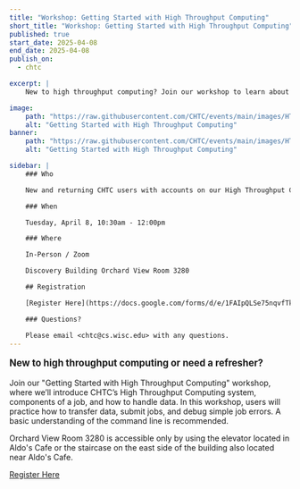 ```yaml
---
title: "Workshop: Getting Started with High Throughput Computing"
short_title: "Workshop: Getting Started with High Throughput Computing"
published: true
start_date: 2025-04-08
end_date: 2025-04-08
publish_on:
  - chtc

excerpt: |
    New to high throughput computing? Join our workshop to learn about submitting jobs and handling data on CHTC's High Throughput Computing system!

image:
    path: "https://raw.githubusercontent.com/CHTC/events/main/images/HTC23-osg-services.jpg"
    alt: "Getting Started with High Throughput Computing"
banner:
    path: "https://raw.githubusercontent.com/CHTC/events/main/images/HTC23-osg-services.jpg"
    alt: "Getting Started with High Throughput Computing"

sidebar: |
    ### Who

    New and returning CHTC users with accounts on our High Throughput Computing system

    ### When

    Tuesday, April 8, 10:30am - 12:00pm

    ### Where

    In-Person / Zoom

    Discovery Building Orchard View Room 3280

    ## Registration

    [Register Here](https://docs.google.com/forms/d/e/1FAIpQLSe75nqvfTkrUea3iiTU8VFrEYPUSRy78X0t8-_XqjafhQOEIQ/viewform)

    ### Questions?

    Please email <chtc@cs.wisc.edu> with any questions.
---
```


<p style="font-size: larger; font-weight: bold;">New to high throughput computing or need a refresher? </p>


Join our "Getting Started with High Throughput Computing" workshop, where we’ll introduce CHTC’s High Throughput Computing system, components of a job, and how to handle data. In this workshop, users will practice how to transfer data, submit jobs, and debug simple job errors. A basic understanding of the command line is recommended.

Orchard View Room 3280 is accessible only by using the elevator located in Aldo's Cafe or the staircase on the east side of the building also located near Aldo's Cafe.

[Register Here](https://docs.google.com/forms/d/e/1FAIpQLSe75nqvfTkrUea3iiTU8VFrEYPUSRy78X0t8-_XqjafhQOEIQ/viewform)
